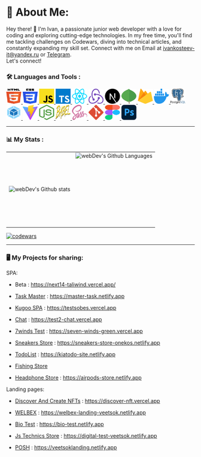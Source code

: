 # 💫 About Me:
Hey there! 👋 I'm Ivan, a passionate junior web developer with a love for coding and exploring cutting-edge technologies. In my free time, you'll find me tackling challenges on Codewars, diving into technical articles, and constantly expanding my skill set.
Connect with me on Email at ivankosteev-it@yandex.ru or [Telegram](https://t.me/ivan_veetsok).<br>Let's connect!


### :hammer_and_wrench: Languages and Tools :
  <a href="https://www.w3.org/TR/html5/" title="HTML5">
    <img src="./icons/html-5.svg" alt="HTML5" width="40px" height="40px">
  </a>

  <a href="https://www.w3.org/TR/CSS/" title="CSS3">
    <img src="./icons/css-3.svg" alt="CSS3" width="40px" height="40px">
  </a>

  <a href="https://developer.mozilla.org/en-US/docs/Web/JavaScript" title="JavaScript">
  <img src="./icons/javascript.svg" alt="JavaScript" width="40px" height="40px">
  </a>

  <a href="https://www.typescriptlang.org/" title="Typescript">
    <img src="./icons/typescript-icon.svg" alt="Typescript" width="40px" height="40px">
  </a>

  <a href="https://reactjs.org/" title="React">
    <img src="./icons/react.svg" alt="React" width="40px" height="40px">
  </a>

  <a href="https://redux.js.org/" title="Redux">
    <img src="./icons/redux.svg" alt="Redux" width="40px" height="40px">
  </a>

  <a href="https://nextjs.org/" title="Next.js">
    <img src="./icons/nextjs-icon.svg" alt="Next.js" width="40px" height="40px">
  </a>

  <a href="https://www.mongodb.org/" title="MongoDB">
    <img src="./icons/mongodb-icon.svg" alt="MongoDB" width="40px" height="40px">
  </a>

  <a href="https://www.firebase.com/" title="Firebase">
    <img src="./icons/firebase.svg" alt="Firebase" width="40px" height="40px">
  </a>

  <a href="https://www.docker.com/" title="Docker">
    <img src="./icons/docker-icon.svg" alt="Docker" width="40px" height="40px">
  </a>

  <a  href="https://www.postgresql.org/" title="PostgreSQL">
    <img src="./icons/postgresql-logo.svg" alt="PostgreSQL" width="40px" height="40px">
  </a>

  <a href="https://webpack.js.org/" title="Webpack">
    <img src="./icons/webpack.svg" alt="Webpack" width="40px" height="40px">
  </a>

  <a href="https://vitejs.dev/" title="Vite">
    <img src="./icons/vite.svg" alt="Vite" width="40px" height="40px">
  </a>

  <a href="https://nodejs.org/" title="Node.js">
    <img src="./icons/nodejs-icon.svg" alt="Node.js" width="40px" height="40px">
  </a>

  <a href="https://babeljs.io/" title="Babel">
    <img src="./icons/babel.svg" alt="Babel" width="40px" height="40px">
  </a>

  <a href="https://sass-lang.com/" title="Sass">
    <img src="./icons/sass.svg" alt="Sass" width="40px" height="40px">
  </a>

  <a href="https://git-scm.com/" title="Git">
    <img src="./icons/git-icon.svg" alt="Git" width="40px" height="40px">
  </a>
  <a href="https://www.figma.com/" title="Figma">
    <img src="./icons/figma.svg" alt="Figma" width="40px" height="40px">
  </a>
  <a href="https://www.adobe.com/products/photoshop.html" title="Adobe Photoshop">
    <img src="./icons/adobe-photoshop.svg" alt="Adobe Photoshop" width="40px" height="40px">
  </a>

---

### 📊 My Stats :
<table>
  <tr>
    <td>
      <img align="left" src="http://github-readme-streak-stats.herokuapp.com?user=veetsok&theme=dark&background=000000" alt="webDev's Github stats" />
    </td>
    <td>
      <img height="195px" align="right" alt="webDev's Github Languages" src="https://github-readme-stats-sigma-five.vercel.app/api/top-langs/?username=veetsok&layout=compact&theme=vision-friendly-dark" />
    </td>
  </tr>
</table>

[![codewars](https://www.codewars.com/users/veetsok/badges/large)](https://www.codewars.com/users/veetsok)

---

### :desktop_computer: My Projects for sharing:
SPA:

- Beta : https://next14-taliwind.vercel.app/
- [Task Master](https://github.com/veetsok/task-master) : https://master-task.netlify.app

- [Kugoo SPA](https://github.com/veetsok/testsobes) : https://testsobes.vercel.app

- [Chat](https://github.com/veetsok/test2_chat) : https://test2-chat.vercel.app

- [7winds Test](https://github.com/veetsok/seven_winds) : https://seven-winds-green.vercel.app

- [Sneakers Store](https://github.com/veetsok/4_react_sneakers) : https://sneakers-store-onekos.netlify.app 

- [TodoList](https://github.com/veetsok/mern_todolist-js) : https://kiatodo-site.netlify.app

- [Fishing Store](https://github.com/veetsok/fishingStore)

- [Headphone Store](https://github.com/veetsok/airpods_store) : https://airpods-store.netlify.app

Landing pages:
- [Discover And Create NFTs](https://github.com/veetsok/discover_nft) : https://discover-nft.vercel.app

- [WELBEX](https://github.com/veetsok/WELBEX_Landing) : https://welbex-landing-veetsok.netlify.app

- [Bio Test](https://github.com/veetsok/bio-test-app) : https://bio-test.netlify.app

- [Js Technics Store](https://github.com/veetsok/digital__test) : https://digital-test-veetsok.netlify.app

- [POSH](https://github.com/veetsok/Posh_Js) : https://veetsoklanding.netlify.app
